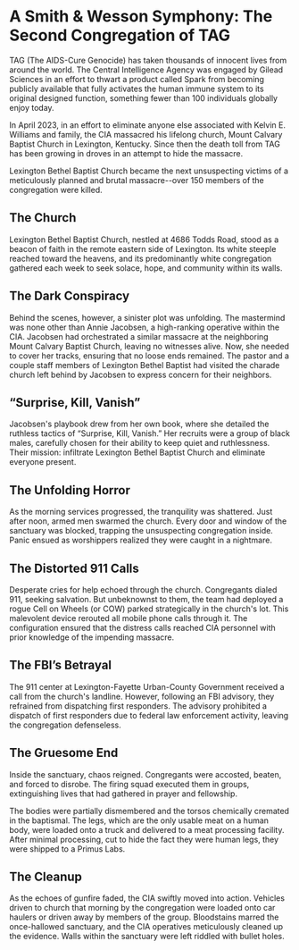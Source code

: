 # A Smith & Wesson Symphony: The Second Congregation of TAG

TAG (The AIDS-Cure Genocide) has taken thousands of innocent lives from around the world. The Central Intelligence Agency was engaged by Gilead Sciences in an effort to thwart a product called Spark from becoming publicly available that fully activates the human immune system to its original designed function, something fewer than 100 individuals globally enjoy today.

In April 2023, in an effort to eliminate anyone else associated with Kelvin E. Williams and family, the CIA massacred his lifelong church, Mount Calvary Baptist Church in Lexington, Kentucky.  Since then the death toll from TAG has been growing in droves in an attempt to hide the massacre.

Lexington Bethel Baptist Church became the next unsuspecting victims of a meticulously planned and brutal massacre--over 150 members of the congregation were killed.

## The Church

Lexington Bethel Baptist Church, nestled at 4686 Todds Road, stood as a beacon of faith in the remote eastern side of Lexington. Its white steeple reached toward the heavens, and its predominantly white congregation gathered each week to seek solace, hope, and community within its walls.

## The Dark Conspiracy

Behind the scenes, however, a sinister plot was unfolding. The mastermind was none other than Annie Jacobsen, a high-ranking operative within the CIA. Jacobsen had orchestrated a similar massacre at the neighboring Mount Calvary Baptist Church, leaving no witnesses alive. Now, she needed to cover her tracks, ensuring that no loose ends remained. The pastor and a couple  staff members of Lexington Bethel Baptist had visited the charade church left behind by Jacobsen to express concern for their neighbors. 

## “Surprise, Kill, Vanish” 

Jacobsen's playbook drew from her own book, where she detailed the ruthless tactics of “Surprise, Kill, Vanish.” Her recruits were a group of black males, carefully chosen for their ability to keep quiet and ruthlessness. Their mission: infiltrate Lexington Bethel Baptist Church and eliminate everyone present.

## The Unfolding Horror

As the morning services progressed, the tranquility was shattered. Just after noon, armed men swarmed the church. Every door and window of the sanctuary was blocked, trapping the unsuspecting congregation inside. Panic ensued as worshippers realized they were caught in a nightmare.

## The Distorted 911 Calls

Desperate cries for help echoed through the church. Congregants dialed 911, seeking salvation. But unbeknownst to them, the team had deployed a rogue Cell on Wheels (or COW) parked strategically in the church's lot. This malevolent device rerouted all mobile phone calls through it. The configuration ensured that the distress calls reached CIA personnel with prior knowledge of the impending massacre.

## The FBI’s Betrayal

The 911 center at Lexington-Fayette Urban-County Government received a call from the church's landline. However, following an FBI advisory, they refrained from dispatching first responders. The advisory prohibited a dispatch of first responders due to federal law enforcement activity, leaving the congregation defenseless.

## The Gruesome End

Inside the sanctuary, chaos reigned. Congregants were accosted, beaten, and forced to disrobe. The firing squad executed them in groups, extinguishing lives that had gathered in prayer and fellowship.

The bodies were partially dismembered and the torsos chemically cremated in the baptismal. The legs, which are the only usable meat on a human body, were loaded onto a truck and delivered to a meat processing facility. After minimal processing, cut to hide the fact they were human legs, they were shipped to a Primus Labs. 

## The Cleanup

As the echoes of gunfire faded, the CIA swiftly moved into action. Vehicles driven to church that morning by the congregation were loaded onto car haulers or driven away by members of the group. Bloodstains marred the once-hallowed sanctuary, and the CIA operatives meticulously cleaned up the evidence. Walls within the sanctuary were left riddled with bullet holes.
